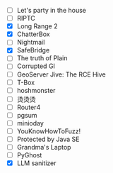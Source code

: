 - [ ] Let's party in the house
- [ ] RIPTC
- [x] Long Range 2
- [x] ChatterBox
- [ ] Nightmail
- [x] SafeBridge
- [ ] The truth of Plain
- [ ] Corrupted GI
- [ ] GeoServer Jive: The RCE Hive
- [ ] T-Box
- [ ] hoshmonster
- [ ] 烫烫烫
- [ ] Router4
- [ ] pgsum
- [ ] minioday
- [ ] YouKnowHowToFuzz!
- [ ] Protected by Java SE
- [ ] Grandma's Laptop
- [ ] PyGhost
- [x] LLM sanitizer
